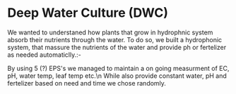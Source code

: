 # Deep Water Culture (DWC)
We wanted to understaned how plants that grow in hydrophnic system absorb their nutrients through the water.
To do so, we built a hydrophonic system, that massure the nutrients of the water and provide ph or fertelizer as needed automaticlly.:-

By using 5 (?) EPS's we managed to maintain a on going measurment of EC, pH, water temp, leaf temp etc.\n
While also provide constant water, pH and fertelizer based on need and time we chose randomly.
